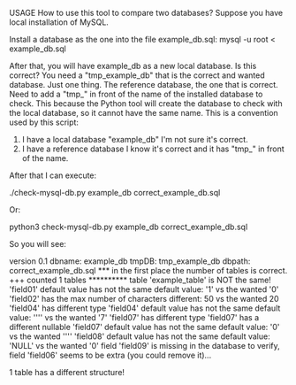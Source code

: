 USAGE
How to use this tool to compare two databases?
Suppose you have local installation of MySQL.

Install a database as the one into the file example_db.sql:
mysql -u root < example_db.sql

After that, you will have example_db as a new local database.
Is this correct? You need a "tmp_example_db" that is the correct and wanted database.
Just one thing.
The reference database, the one that is correct. Need to add a "tmp_" in front of the name of the installed database to check.
This because the Python tool will create the database to check with the local database, so it cannot have the same name.
This is a convention used by this script:

1. I have a local database "example_db" I'm not sure it's correct.
2. I have a reference database I know it's correct and it has "tmp_" in front of the name.

After that I can execute:

./check-mysql-db.py example_db correct_example_db.sql

Or:

python3 check-mysql-db.py example_db correct_example_db.sql

So you will see:

version 0.1
dbname: example_db
tmpDB: tmp_example_db
dbpath: correct_example_db.sql
*** in the first place the number of tables is correct.
  +++ counted 1 tables
********** table 'example_table' is NOT the same!
'field01' default value has not the same default value: '1' vs the wanted '0'
'field02' has the max number of characters different: 50 vs the wanted 20
'field04' has different type
'field04' default value has not the same default value: '''' vs the wanted '7'
'field07' has different type
'field07' has a different nullable
'field07' default value has not the same default value: '0' vs the wanted ''''
'field08' default value has not the same default value: 'NULL' vs the wanted '0'
field 'field09' is missing
in the database to verify, field 'field06' seems to be extra (you could remove it)...

1 table has a different structure!
